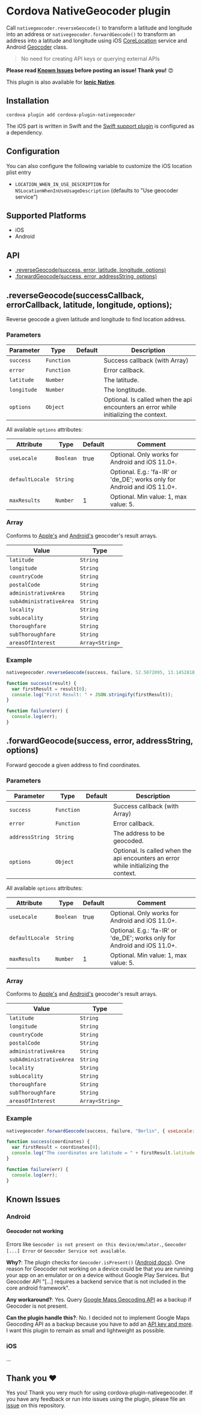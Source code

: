 # Cordova NativeGeocoder plugin
Call `nativegeocoder.reverseGeocode()` to transform a latitude and longitude into an address or `nativegeocoder.forwardGeocode()` to transform an address into a latitude and longitude using iOS [CoreLocation](https://developer.apple.com/library/ios/documentation/CoreLocation/Reference/CoreLocation_Framework/) service and Android [Geocoder](https://developer.android.com/reference/android/location/Geocoder.html) class.

> No need for creating API keys or querying external APIs


**Please read [Known Issues](#known-issues) before posting an issue! Thank you!** :heart_eyes:


This plugin is also available for **[Ionic Native](https://ionicframework.com/docs/native/native-geocoder/)**.

## Installation
```
cordova plugin add cordova-plugin-nativegeocoder
```
The iOS part is written in Swift and the [Swift support plugin](https://github.com/akofman/cordova-plugin-add-swift-support) is configured as a dependency.

## Configuration
You can also configure the following variable to customize the iOS location plist entry

- `LOCATION_WHEN_IN_USE_DESCRIPTION` for `NSLocationWhenInUseUsageDescription` (defaults to "Use geocoder service")

## Supported Platforms
- iOS
- Android

## API
- [.reverseGeocode(success, error, latitude, longitude, options)]()
- [.forwardGeocode(success, error, addressString, options)]()

## .reverseGeocode(successCallback, errorCallback, latitude, longitude, options);
Reverse geocode a given latitude and longitude to find location address.

### Parameters

| Parameter        | Type       | Default | Description                                                   |
| ---------------- | ---------- | ------- | ------------------------------------------------------------- |
| `success` | `Function` |         | Success callback (with Array<Result>)              |
| `error`   | `Function` |         | Error callback. |
| `latitude` | `Number` |         | The latitude.               |
| `longitude`   | `Number` |         | The longtitude. |
| `options`   | `Object` |         | Optional. Is called when the api encounters an error while initializing the context. |

All available `options` attributes:

| Attribute                      | Type     | Default                                                      | Comment                                        |
| ------------------------------ | -------- | ------------------------------------------------------------ | -------------------------------------------------- |
| `useLocale`  | `Boolean` | true | Optional. Only works for Android and iOS 11.0+. |
| `defaultLocale` | `String` |  | Optional. E.g.: 'fa-IR' or 'de_DE'; works only for Android and iOS 11.0+. |
| `maxResults` | `Number` | 1 | Optional. Min value: 1, max value: 5. |

### Array<Result>
Conforms to [Apple's](https://developer.apple.com/documentation/corelocation/clplacemark) and [Android's](https://developer.android.com/reference/android/location/Address.html) geocoder's result arrays.

| Value | Type     |
|-------------|-----------
| `latitude`  | `String` |
| `longitude`  | `String` |
| `countryCode`  | `String` | 
| `postalCode`  | `String` | 
| `administrativeArea`  | `String` | 
| `subAdministrativeArea`  | `String` | 
| `locality`  | `String` | 
| `subLocality`  | `String` | 
| `thoroughfare`  | `String` | 
| `subThoroughfare`  | `String` |
| `areasOfInterest`  | `Array<String>` | 

### Example
```js
nativegeocoder.reverseGeocode(success, failure, 52.5072095, 13.1452818, { useLocale: true, maxResults: 1 });

function success(result) {
  var firstResult = result[0];
  console.log("First Result: " + JSON.stringify(firstResult));
}

function failure(err) {
  console.log(err);
}
```

## .forwardGeocode(success, error, addressString, options)
Forward geocode a given address to find coordinates.

### Parameters

| Parameter        | Type       | Default | Description                                                   |
| ---------------- | ---------- | ------- | ------------------------------------------------------------- |
| `success` | `Function` |         | Success callback (with Array<Result>)              |
| `error`   | `Function` |         | Error callback. |
| `addressString` | `String` |         | The address to be geocoded.               |
| `options`   | `Object` |         | Optional. Is called when the api encounters an error while initializing the context. |

All available `options` attributes:

| Attribute                      | Type     | Default                                                      | Comment                                        |
| ------------------------------ | -------- | ------------------------------------------------------------ | -------------------------------------------------- |
| `useLocale`  | `Boolean` | true | Optional. Only works for Android and iOS 11.0+. |
| `defaultLocale` | `String` |  | Optional. E.g.: 'fa-IR' or 'de_DE'; works only for Android and iOS 11.0+. |
| `maxResults` | `Number` | 1 | Optional. Min value: 1, max value: 5. |

### Array<Result>
Conforms to [Apple's](https://developer.apple.com/documentation/corelocation/clplacemark) and [Android's](https://developer.android.com/reference/android/location/Address.html) geocoder's result arrays.

| Value | Type     |
|-------------|-----------
| `latitude`  | `String` |
| `longitude`  | `String` |
| `countryCode`  | `String` | 
| `postalCode`  | `String` | 
| `administrativeArea`  | `String` | 
| `subAdministrativeArea`  | `String` | 
| `locality`  | `String` | 
| `subLocality`  | `String` | 
| `thoroughfare`  | `String` | 
| `subThoroughfare`  | `String` |
| `areasOfInterest`  | `Array<String>` | 

### Example
```js
nativegeocoder.forwardGeocode(success, failure, "Berlin", { useLocale: true, maxResults: 1 });

function success(coordinates) {
  var firstResult = coordinates[0];
  console.log("The coordinates are latitude = " + firstResult.latitude + " and longitude = " + firstResult.longitude);
}

function failure(err) {
  console.log(err);
}
```

## Known Issues

### Android 

#### Geocoder not working
Errors like `Geocoder is not present on this device/emulator.`, `Geocoder [...] Error` or `Geocoder Service not available`.

**Why?**: 
The plugin checks for `Geocoder.isPresent()` ([Android docs](https://developer.android.com/reference/android/location/Geocoder.html#isPresent())). One reason for Geocoder not working on a device could be that you are running your app on an emulator or on a device without Google Play Services. But Geocoder API "[...] requires a backend service that is not included in the core android framework".

**Any workaround?**: 
Yes. Query [Google Maps Geocoding API](https://developers.google.com/maps/documentation/geocoding/start) as a backup if Geocoder is not present.

**Can the plugin handle this?**: 
No. I decided not to implement Google Maps Geocoding API as a backup because you have to add an [API key and more](https://developers.google.com/maps/documentation/geocoding/usage-and-billing). I want this plugin to remain as small and lightweight as possible.

### iOS
...

## Thank you :heart:
Yes you! Thank you very much for using cordova-plugin-nativegeocoder. If you have any feedback or run into issues using the plugin, please file an [issue](https://github.com/sebastianbaar/cordova-plugin-nativegeocoder/issues/new) on this repository.
